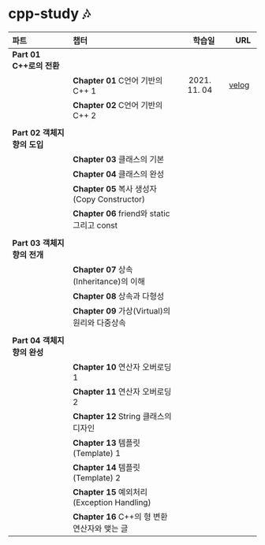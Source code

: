 # cpp-study 🎶

|  파트　 | 챕터 | 　학습일　 | 　URL　 |
|:---|:---|:---:|:---:|
| **Part 01 C++로의 전환** | 　 | 　 | 　 |
|  |  **Chapter 01** C언어 기반의 C++ 1 | 2021. 11. 04 | [velog](https://velog.io/@serinyoon/C-01.-C%EC%96%B8%EC%96%B4-%EA%B8%B0%EB%B0%98%EC%9D%98-C-1) |
|  |  **Chapter 02** C언어 기반의 C++ 2 |  |  |
|||||
| **Part 02 객체지향의 도입** | 　 | 　 | 　 |
|  |  **Chapter 03** 클래스의 기본 |  |  |
|  |  **Chapter 04** 클래스의 완성 |  |  |
|  |  **Chapter 05** 복사 생성자(Copy Constructor) |  |  |
|  |  **Chapter 06** friend와 static 그리고 const |  |  |
|||||
| **Part 03 객체지향의 전개** | 　 | 　 | 　 |
|  |  **Chapter 07** 상속(Inheritance)의 이해 |  |  |
|  |  **Chapter 08** 상속과 다형성 |  |  |
|  |  **Chapter 09** 가상(Virtual)의 원리와 다중상속 |  |  |
|||||
| **Part 04 객체지향의 완성** | 　 | 　 | 　 |
|  |  **Chapter 10** 연산자 오버로딩 1 |  |  |
|  |  **Chapter 11** 연산자 오버로딩 2 |  |  |
|  |  **Chapter 12** String 클래스의 디자인 |  |  |
|  |  **Chapter 13** 템플릿(Template) 1 |  |  |
|  |  **Chapter 14** 템플릿(Template) 2 |  |  |
|  |  **Chapter 15** 예외처리(Exception Handling) |  |  |
|  |  **Chapter 16** C++의 형 변환 연산자와 맺는 글 |  |  |
